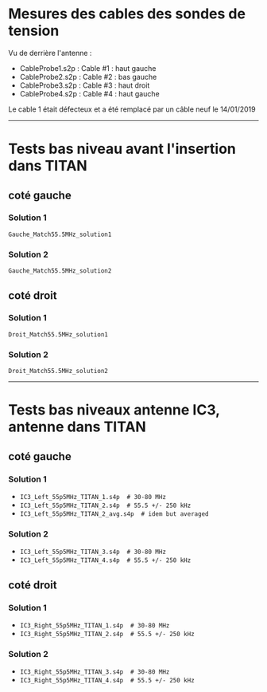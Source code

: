 # Mesures des cables des sondes de tension
Vu de derrière l'antenne :
* CableProbe1.s2p : Cable #1 : haut gauche
* CableProbe2.s2p : Cable #2 : bas gauche
* CableProbe3.s2p : Cable #3 : haut droit
* CableProbe4.s2p : Cable #4 : haut gauche

Le cable 1 était défecteux et a été remplacé par un câble neuf le 14/01/2019

------------------------------------------------------

# Tests bas niveau avant l'insertion dans TITAN
## coté gauche
### Solution 1
`Gauche_Match55.5MHz_solution1`
### Solution 2
`Gauche_Match55.5MHz_solution2`
## coté droit
### Solution 1
`Droit_Match55.5MHz_solution1`
### Solution 2
`Droit_Match55.5MHz_solution2`

------------------------------------------------------

# Tests bas niveaux antenne IC3, antenne dans TITAN

## coté gauche
### Solution 1
* `IC3_Left_55p5MHz_TITAN_1.s4p  # 30-80 MHz`
* `IC3_Left_55p5MHz_TITAN_2.s4p  # 55.5 +/- 250 kHz`
* `IC3_Left_55p5MHz_TITAN_2_avg.s4p  # idem but averaged`
### Solution 2
* `IC3_Left_55p5MHz_TITAN_3.s4p  # 30-80 MHz`
* `IC3_Left_55p5MHz_TITAN_4.s4p  # 55.5 +/- 250 kHz`

## coté droit
### Solution 1
* `IC3_Right_55p5MHz_TITAN_1.s4p  # 30-80 MHz`
* `IC3_Right_55p5MHz_TITAN_2.s4p  # 55.5 +/- 250 kHz`
### Solution 2
* `IC3_Right_55p5MHz_TITAN_3.s4p  # 30-80 MHz`
* `IC3_Right_55p5MHz_TITAN_4.s4p  # 55.5 +/- 250 kHz`
